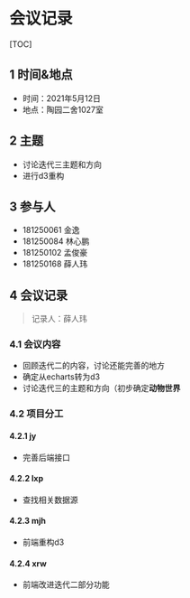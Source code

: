# 会议记录

[TOC]

## 1 时间&地点

- 时间：2021年5月12日
- 地点：陶园二舍1027室

## 2 主题

- 讨论迭代三主题和方向
- 进行d3重构

## 3 参与人

- 181250061 金逸
- 181250084 林心鹏
- 181250102 孟俊豪
- 181250168 薛人玮

## 4 会议记录

> 记录人：薛人玮

### 4.1 会议内容

- 回顾迭代二的内容，讨论还能完善的地方
- 确定从echarts转为d3
- 讨论迭代三的主题和方向（初步确定**动物世界**

### 4.2 项目分工

#### 4.2.1 jy

- 完善后端接口

#### 4.2.2 lxp

- 查找相关数据源

#### 4.2.3 mjh

- 前端重构d3

#### 4.2.4 xrw

- 前端改进迭代二部分功能